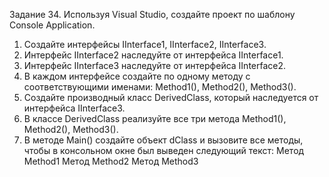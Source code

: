 Задание 34. Используя Visual Studio, создайте проект по шаблону Console Application.
1.	Создайте интерфейсы IInterface1, IInterface2, IInterface3.
2.	Интерфейс IInterface2 наследуйте от интерфейса IInterface1.
3.	Интерфейс IInterface3 наследуйте от интерфейса IInterface2.
4.	В каждом интерфейсе создайте по одному методу с соответствующими именами: Method1(), Method2(), Method3().
5.	Создайте производный класс DerivedClass, который наследуется от интерфейса IInterface3.
6.	В классе DerivedClass реализуйте все три метода Method1(), Method2(), Method3().
7.	В методе Main() создайте объект dClass и вызовите все методы, чтобы в консольном окне был выведен следующий текст:
Метод Method1
Метод Method2
Метод Method3
